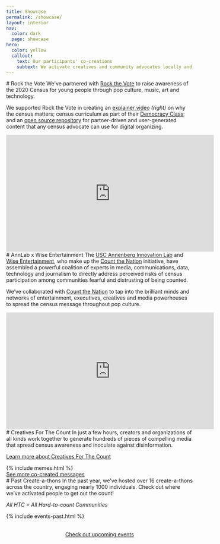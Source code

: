 ```yaml
---
title: Showcase
permalink: /showcase/
layout: interior
nav:
  color: dark
  page: showcase
hero:
  color: yellow
  callout:
    text: Our participants' co-creations
    subtext: We activate creatives and community advocates locally and nationally to co-create compelling content that engages everyday people about the importance of the 2020 Census.
---
```

<div id="partner-01" class="usa-section usa-content usa-grid featured-partner">
<div class="usa-width-five-twelfths" markdown="1">
# Rock the Vote
We've partnered with <a href="https://www.rockthevote.org/" target="_blank">Rock the Vote</a> to raise awareness of the 2020 Census for young people through pop culture, music, art and technology.

We supported Rock the Vote in creating an <a href="https://www.youtube.com/watch?v=HMaaH6Suf98" target="_blank">explainer video</a> _(right)_ on why the census matters; census curriculum as part of their <a href="https://www.rockthevote.org/resources/democracy-class/" target="_blank">Democracy Class</a>; and an <a href="https://www.creativesforthecount.org/" target="_blank">open source repository</a> for partner-driven and user-generated content that any census advocate can use for digital organizing.
</div>
<div class="usa-width-seven-twelfths">
<iframe width="560" height="315" src="https://www.youtube.com/embed/HMaaH6Suf98" frameborder="0" allow="accelerometer; autoplay; encrypted-media; gyroscope; picture-in-picture" allowfullscreen></iframe>
</div>
</div>

<div id="partner-02">
<div class="usa-section usa-content usa-grid featured-partner">
<div class="usa-width-five-twelfths" markdown="1">
# AnnLab x Wise Entertainment
The <a href="https://www.annenberglab.com/" target="_blank">USC Annenberg Innovation Lab</a> and <a href="http://www.wiseentertainment.com/" target="_blank">Wise Entertainment</a>, who make up the <a href="https://www.countthenation.org/" target="_blank">Count the Nation</a> initiative, have assembled a powerful coalition of experts in media, communications, data, technology and journalism to directly address perceived risks of census participation among communities fearful and distrusting of being counted.

We’ve collaborated with <a href="https://www.countthenation.org/" target="_blank">Count the Nation</a> to tap into the brilliant minds and networks of entertainment, executives, creatives and media powerhouses to spread the census message throughout pop culture.
</div>
<div class="usa-width-seven-twelfths">
<iframe width="560" height="315" src="https://www.youtube.com/embed/zEg0uw51eDQ" frameborder="0" allow="accelerometer; autoplay; encrypted-media; gyroscope; picture-in-picture" allowfullscreen></iframe>
</div>
</div>
</div>

<div id="cftc">
<div class="usa-section usa-content usa-grid">
<div class="usa-width-one-half"  markdown="1">
# Creatives For The Count
In just a few hours, creators and organizations of all kinds work together to generate hundreds of pieces of compelling media that spread census awareness and inoculate against disinformation.

[Learn more about Creatives For The Count]({{site.baseurl}}/get-involved/attend-a-create-a-thon/)
</div>

  <div class="usa-width-one-whole">
    {% include memes.html %}
    <div class="button-wrapper">
    <a class="usa-button usa-button-big usa-button-primary bottom-space" href="http://www.creativesforthecount.org/" target="_blank">See more co-created messages</a>
    </div>
  </div>
</div>


<div id="past-events">
<div class="usa-section usa-content usa-grid">
<div class="usa-width-one-half"  markdown="1">
# Past Create-a-thons
In the past year, we’ve hosted over 16 create-a-thons across the country, engaging nearly 1000 individuals. Check out where we’ve activated people to get out the count!

_All HTC = All Hard-to-count Communities_
</div>
</div>
<div class="usa-grid">
{% include events-past.html %}
<div class="usa-width-one-whole" style="text-align:center;margin-top:2rem;">
  <a class="usa-button usa-button-big usa-button-secondary" href="{{site.baseurl}}/get-involved/attend-a-create-a-thon/#upcoming-events" target="_blank">Check out upcoming events</a>
</div>
</div>
</div>
